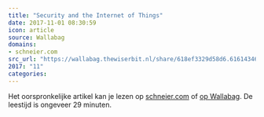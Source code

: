 ```yaml
---
title: "Security and the Internet of Things"
date: 2017-11-01 08:30:59
icon: article
source: Wallabag
domains:
- schneier.com
src_url: "https://wallabag.thewiserbit.nl/share/618ef3329d58d6.61614346"
2017: "11"
categories:
---
```

Het oorspronkelijke artikel kan je lezen op [schneier.com](https://www.schneier.com/blog/archives/2017/02/security_and_th.html) of [op Wallabag](https://wallabag.thewiserbit.nl/share/618ef3329d58d6.61614346). De leestijd is ongeveer 29 minuten.